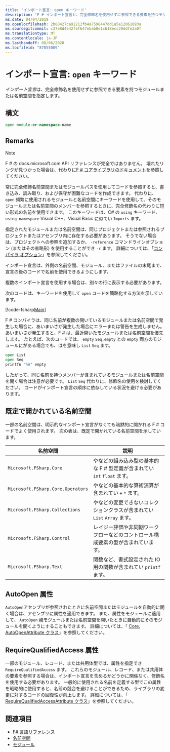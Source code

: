 ```yaml
---
title: 'インポート宣言: open キーワード'
description: 'F # インポート宣言と、完全修飾名を使用せずに参照できる要素を持つモジュールまたは名前空間を指定する方法について説明します。'
ms.date: 04/04/2019
ms.openlocfilehash: 2b88427ca92212fb4a7598447dd1a5e12061093a
ms.sourcegitcommit: c37e8d4642fef647ebab0e1c618ecc29ddfe2a0f
ms.translationtype: MT
ms.contentlocale: ja-JP
ms.lasthandoff: 08/06/2020
ms.locfileid: "87855089"
---
```

# <a name="import-declarations-the-open-keyword"></a>インポート宣言: `open` キーワード

*インポート宣言*は、完全修飾名を使用せずに参照できる要素を持つモジュールまたは名前空間を指定します。

## <a name="syntax"></a>構文

```fsharp
open module-or-namespace-name
```

## <a name="remarks"></a>Remarks

> [!NOTE]
> F # の docs.microsoft.com API リファレンスが完全ではありません。 壊れたリンクが見つかった場合は、代わりに[F # コアライブラリのドキュメント](https://fsharp.github.io/fsharp-core-docs/)を参照してください。

常に完全修飾名前空間またはモジュールパスを使用してコードを参照すると、書き込み、読み取り、および保守が困難なコードを作成できます。 代わりに、 `open` 頻繁に使用されるモジュールと名前空間にキーワードを使用して、そのモジュールまたは名前空間のメンバーを参照するときに、完全修飾名の代わりに短い形式の名前を使用できます。 このキーワードは、C# の `using` キーワード、 `using namespace` Visual C++、Visual Basic に似てい `Imports` ます。

指定されたモジュールまたは名前空間は、同じプロジェクトまたは参照されるプロジェクトまたはアセンブリ内に存在する必要があります。 そうでない場合は、プロジェクトへの参照を追加するか、 `-reference` コマンドラインオプション (またはその省略形) を使用することができ `-r` ます。 詳細については、「[コンパイラ オプション](compiler-options.md)」を参照してください。

インポート宣言は、外側の名前空間、モジュール、またはファイルの末尾まで、宣言の後のコードで名前を使用できるようにします。

複数のインポート宣言を使用する場合は、別々の行に表示する必要があります。

次のコードは、キーワードを使用して `open` コードを簡略化する方法を示しています。

[!code-fsharp[Main](~/samples/snippets/fsharp/lang-ref-2/snippet6801.fs)]

F # コンパイラは、同じ名前が複数の開いているモジュールまたは名前空間で発生した場合に、あいまいさが発生した場合にエラーまたは警告を生成しません。 あいまいさが発生すると、F # は、最近開いたモジュールまたは名前空間を優先します。 たとえば、次のコードでは、 `empty` `Seq.empty` との `empty` 両方のモジュールにがある場合でも、はを意味し `List` `Seq` ます。

```fsharp
open List
open Seq
printfn "%A" empty
```

したがって、同じ名前を持つメンバーが含まれているモジュールまたは名前空間を開く場合は注意が必要です。 `List` `Seq` 代わりに、修飾名の使用を検討してください。 コードがインポート宣言の順序に依存している状況を避ける必要があります。

## <a name="namespaces-that-are-open-by-default"></a>既定で開かれている名前空間

一部の名前空間は、明示的なインポート宣言がなくても暗黙的に開かれる F # コードでよく使用されます。 次の表は、既定で開かれている名前空間を示しています。

|名前空間|説明|
|---------|-----------|
|`Microsoft.FSharp.Core`|やなどの組み込み型の基本的な F # 型定義が含まれてい `int` `float` ます。|
|`Microsoft.FSharp.Core.Operators`|やなどの基本的な算術演算が含まれてい `+` `*` ます。|
|`Microsoft.FSharp.Collections`|やなどの変更できないコレクションクラスが含まれてい `List` `Array` ます。|
|`Microsoft.FSharp.Control`|レイジー評価や非同期ワークフローなどのコントロール構成要素の型が含まれています。|
|`Microsoft.FSharp.Text`|関数など、書式設定された IO 用の関数が含まれてい `printf` ます。|

## <a name="autoopen-attribute"></a>AutoOpen 属性

`AutoOpen`アセンブリが参照されたときに名前空間またはモジュールを自動的に開く場合は、アセンブリに属性を適用できます。 また、属性をモジュールに適用して、 `AutoOpen` 親モジュールまたは名前空間を開いたときに自動的にそのモジュールを開くようにすることもできます。 詳細については、「 [Core. AutoOpenAttribute クラス](https://msdn.microsoft.com/visualfsharpdocs/conceptual/core.autoopenattribute-class-%5bfsharp%5d)」を参照してください。

## <a name="requirequalifiedaccess-attribute"></a>RequireQualifiedAccess 属性

一部のモジュール、レコード、または共用体型では、属性を指定でき `RequireQualifiedAccess` ます。 これらのモジュール、レコード、または共用体の要素を参照する場合は、インポート宣言を含めるかどうかに関係なく、修飾名を使用する必要があります。 一般的に使用される名前を定義する型でこの属性を戦略的に使用すると、名前の競合を避けることができるため、ライブラリの変更に対するコードの回復性が向上します。 詳細については、「 [RequireQualifiedAccessAttribute クラス](https://msdn.microsoft.com/visualfsharpdocs/conceptual/core.requirequalifiedaccessattribute-class-%5Bfsharp%5D)」を参照してください。

## <a name="see-also"></a>関連項目

- [F# 言語リファレンス](index.md)
- [名前空間](namespaces.md)
- [モジュール](modules.md)

